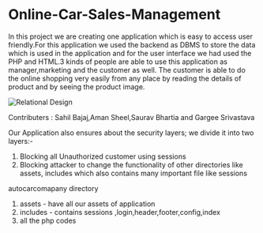 # Online-Car-Sales-Management
In this project we are creating one application which is easy to access user friendly.For this application we used the backend as DBMS to store the data which is used in the application and for the user interface we had used the PHP and HTML.3 kinds of people are able to use this application as manager,marketing and the customer as well. The customer is able to do the online shopping very easily from any place by reading the details of product and by seeing the product image.

![Relational Design](https://github.com/sahilbajaj82/Online-Car-Sales-Management/blob/master/Relational%20Design.png)

Contributers : Sahil Bajaj,Aman Sheel,Saurav Bhartia and Gargee Srivastava

Our Application also ensures about the security layers;
we divide it into two layers:-
1. Blocking all Unauthorized customer using sessions 
2. Blocking attacker to change the functionality of other directories like assets, includes which also contains many important file like sessions 

autocarcomapany directory
1. assets - have all our assets of application
2. includes - contains sessions ,login,header,footer,config,index
3. all the php codes
